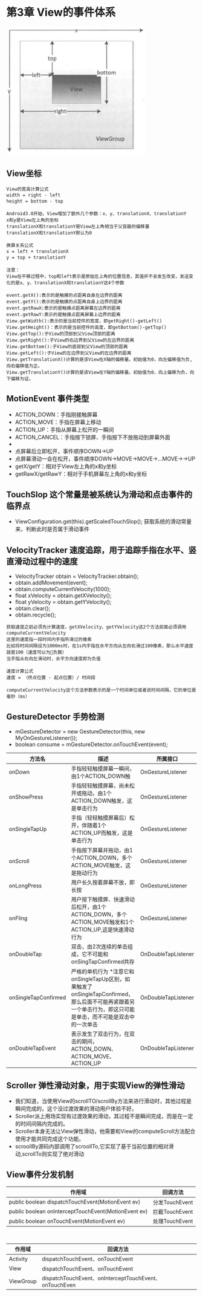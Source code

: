 # 第3章 View的事件体系

![Image of 示例](https://raw.githubusercontent.com/why168/android-art-res/master/Chapter_3/art/1.png)

## View坐标
```
View的宽高计算公式
width = right - left
height = bottom - top

Android3.0开始，View增加了额外几个参数：x、y、translationX、translationY
x和y是View左上角的坐标
translationX和translationY是View左上角相当于父容器的偏移量
translationX和translationY默认为0

换算关系公式
x = left + translationX
y = top + translationY

注意：
View在平移过程中，top和left表示是原始左上角的位置信息，其值并不会发生改变，发送变化的是x、y、translationX和translationY这4个参数

event.getX():表示的是触摸的点距离自身左边界的距离 
event.getY():表示的是触摸的点距离自身上边界的距离
event.getRawX:表示的是触摸点距离屏幕左边界的距离
event.getRawY:表示的是触摸点距离屏幕上边界的距离 
View.getWidth():表示的是当前控件的宽度，即getRight()-getLeft()
View.getHeight()：表示的是当前控件的高度，即getBottom()-getTop() 
View.getTop():子View的顶部到父View顶部的距离
View.getRight():子View的右边界到父View的左边界的距离 
View.getBottom():子View的底部到父View的顶部的距离 
View.getLeft():子View的左边界到父View的左边界的距离 
View.getTranslationX()计算的是该View在X轴的偏移量。初始值为0，向左偏移值为负,向右偏移值为正。 
View.getTranslationY()计算的是该View在Y轴的偏移量。初始值为0，向上偏移为负，向下偏移为证。 
```

## MotionEvent 事件类型
* ACTION_DOWN：手指刚接触屏幕
* ACTION_MOVE：手指在屏幕上移动
* ACTION_UP：手指从屏幕上松开的一瞬间
* ACTION_CANCEL：手指按下锁屏、手指按下不放拖动到屏幕外面
* 
* 点屏幕后立即松开，事件顺序DOWN->UP
* 点屏幕滑动一会在松开，事件顺序DOWN->MOVE->MOVE->...MOVE->->UP
* getX/getY：相对于View左上角的x和y坐标
* getRawX/getRawY：相对于手机屏幕左上角的x和y坐标

## TouchSlop 这个常量是被系统认为滑动和点击事件的临界点
* ViewConfiguration.get(this).getScaledTouchSlop(); 获取系统的滑动常量来，判断此时是否属于滑动事件

## VelocityTracker 速度追踪，用于追踪手指在水平、竖直滑动过程中的速度
* VelocityTracker obtain = VelocityTracker.obtain();
* obtain.addMovement(event);
* obtain.computeCurrentVelocity(1000);
* float xVelocity = obtain.getXVelocity();
* float yVelocity = obtain.getYVelocity();
* obtain.clear();
* obtain.recycle();

```
获取速度之前必须先计算速度，getXVelocity、getYVelocity这2个方法前面必须调用computeCurrentVelocity
这里的速度指一段时间内手指所滑过的像素
比如将时间间隔设为1000ms时，在1s内手指在水平方向从左向右滑过100像素，那么水平速度就是100（速度可以为负数）
当手指从右向左滑动时，水平方向速度即为负值

速度计算公式
速度 = （终点位置 - 起点位置）/ 时间段

computeCurrentVelocity这个方法参数表示的是一个时间单位或者说时间间隔，它的单位是毫秒（ms）
```

## GestureDetector 手势检测

* mGestureDetector = new GestureDetector(this, new MyOnGestureListener());
* boolean consume = mGestureDetector.onTouchEvent(event);



方法名     | 描述                                  | 所属接口
--------  | ------------------------------------ | ------------------- |
onDown  | 手指轻轻触摸屏幕一瞬间，由1个ACTION_DOWN触  | OnGestureListener  |
onShowPress  | 手指轻轻触摸屏幕，尚未松开或拖动，由1个ACTION_DOWN触发，这是单击行为  | OnGestureListener  |
onSingleTapUp  | 手指（轻轻触摸屏幕后）松开，伴随着1个ACTION_UP而触发，这是单击行为  | OnGestureListener  |
onScroll  | 手指按下屏幕并拖动，由1个ACTION_DOWN，多个ACTION_MOVE触发，这是拖动行为  | OnGestureListener  |
onLongPress  | 用户长久按着屏幕不放，即长按  | OnGestureListener  |
onFling  | 用户按下触摸屏、快速滑动后松开，由1个ACTION_DOWN，多个ACTION_MOVE触发和1个ACTION_UP,这是快速滑动行为 | OnGestureListener  |
onDoubleTap  | 双击，由2次连续的单击组成，它不可能和onSingTapConfirmed共存 |  OnDoubleTapListener |
onSingleTapConfirmed  | 严格的单机行为 *注意它和onSingleTapUp区别，如果触发了onSingleTapConfirmed，那么后面不可能再紧跟着另一个单击行为，即这只可能是单击，而不可能是双击中的一次单击 | OnDoubleTapListener |
onDoubleTapEvent  | 表示发生了双击行为，在双击的期间，ACTION_DOWN、ACTION_MOVE、ACTION_UP | OnDoubleTapListener |


## Scroller 弹性滑动对象，用于实现View的弹性滑动

* 我们知道，当使用View的scrollTO/scrollBy方法来进行滑动时，其他过程是瞬间完成的，这个没过渡效果的滑动用户体验不好。
* Scroller派上用场实现有过渡效果的滑动，其过程不是瞬间完成，而是在一定的时间间隔内完成的。
* Scroller本身无法让View弹性滑动，他需要和View的computeScroll方法配合使用才能共同完成这个功能。
* scroollBy源码内部调用了scroollTo,它实现了基于当前位置的相对滑动,scrollTo则实现了绝对滑动

## View事件分发机制

作用域     | 回调方法                               |
--------  | ------------------------------------ |
public boolean dispatchTouchEvent(MotionEvent ev) | 分发TouchEvent |
public boolean onInterceptTouchEvent(MotionEvent ev)  | 拦截TouchEvent |
public boolean onTouchEvent(MotionEvent ev) | 处理TouchEvent |

<br>

作用域     | 回调方法                               |
--------  | ------------------------------------ |
Activity  | dispatchTouchEvent、onTouchEvent |
View      | dispatchTouchEvent、onTouchEvent  |
ViewGroup | dispatchTouchEvent、onInterceptTouchEvent、onTouchEven |
